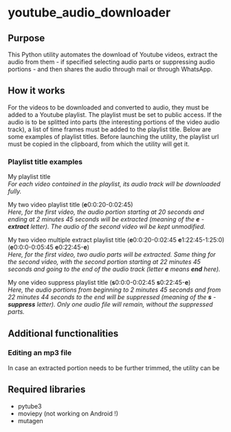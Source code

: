 # youtube_audio_downloader

## Purpose
This Python utility automates the download of Youtube videos, extract the audio
from them - if specified selecting audio parts or suppressing audio portions - and
then shares the audio through mail or through WhatsApp.

## How it works
For the videos to be downloaded and converted to audio, they must be added to
a Youtube playlist. The playlist must be set to public access. If the audio
is to be splitted into parts (the interesting portions of the video audio
track), a list of time frames must be added to the playlist title. Below are
some examples of playlist titles. Before launching the utility, the playlist
url must be copied in the clipboard, from which the utility will get it.

### Playlist title examples
My playlist title  
*For each video contained in the playlist, its audio track will be downloaded
fully.*

My two video playlist title (**e**0:0:20-0:02:45)  
*Here, for the first video, the audio portion starting at 20 seconds and ending
at 2 minutes 45 seconds will be extracted (meaning of the **e** - **extract** letter). The audio
of the second video wil be kept unmodified.*

My two video multiple extract playlist title (**e**0:0:20-0:02:45 **e**1:22:45-1:25:0) (**e**0:0:0-0:05:45 **e**0:22:45-**e**)  
*Here, for the first video, two audio parts will be extracted. Same thing for
the second video, with the second portion starting at 22 minutes 45 seconds and going
to the end of the audio track (letter **e** means **end** here).*

My one video suppress playlist title (**s**0:0:0-0:02:45 **s**0:22:45-**e**)  
*Here, the audio portions from beginning to 2 minutes 45 seconds and from
22 minutes 44 seconds to the end will be suppressed (meaning of the
**s** - **suppress** letter). Only one audio file will remain, without the suppressed 
parts.*

## Additional functionalities

### Editing an mp3 file
In case an extracted portion needs to be further trimmed, the utility
can be 

## Required libraries
- pytube3
- moviepy (not working on Android !)
- mutagen